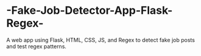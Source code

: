 # -Fake-Job-Detector-App-Flask-Regex-
A web app using Flask, HTML, CSS, JS, and Regex to detect fake job posts and test regex patterns.
